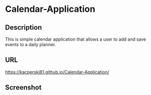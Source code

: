 # Calendar-Application
## Description
This is simple calendar application that allows a user to add and save events to a daily planner.
## URL
https://kacperski81.github.io/Calendar-Application/
## Screenshot
